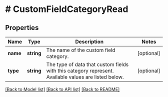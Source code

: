 # # CustomFieldCategoryRead

## Properties

Name | Type | Description | Notes
------------ | ------------- | ------------- | -------------
**name** | **string** | The name of the custom field category. | [optional]
**type** | **string** | The type of data that custom fields with this category represent. Available values are listed below. | [optional]

[[Back to Model list]](../../README.md#models) [[Back to API list]](../../README.md#endpoints) [[Back to README]](../../README.md)
